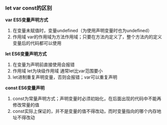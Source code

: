 ### let var const的区别

**var ES5变量声明方式**

1. 在变量未赋值时，变量undefined（为使用声明变量时也为undefined）
2. 作用域 var的作用域为方法作用域；只要在方法内定义了，整个方法内的定义变量后的代码都可以使用

**let ES6变量声明方式**

1. 在变量为声明前直接使用会报错
2. 作用域   let为块级作用域   通常let比var范围要小
3. let进制重复声明变量，否则会报错；var可以重复声明

**const ES6变量声明**

1. const为常量声明方式；声明变量时必须初始化，在后面出现的代码中不能再修改常量的值
2. const实际上保证的，并不是变量的值不得改动，而时变量指向的哪个内存地址不得改动